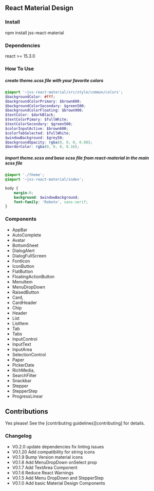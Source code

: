 ## React Material Design

### Install
npm install jss-react-material

### Dependencies
react >= 15.3.0

### How To Use
##### create theme.scss file with your favorite colors
```scss
@import '~jss-react-material/src/style/common/colors';
$backgroundColor: #fff;
$backgroundColorPrimary: $brown600;
$backgroundColorSecondary: $green500;
$backgroundColorFloating: $brown900;
$textColor: $darkBlack;
$textColorPimary: $fullWhite;
$textColorSecondary: $green500;
$colorInputActive: $brown600;
$colorTabSelected: $fullWhite;
$windowBackground: $grey50;
$backgroundOpacity: rgba(0, 0, 0, 0.08);
$borderColor: rgba(0, 0, 0, 0.16);
```
##### import theme.scss and base scss file from react-material in the main scss file
```scss
@import './theme';
@import '~jss-react-material/index';

body {
    margin:0;
    background: $windowBackground;
    font-family: 'Roboto', sans-serif;
}
```
### Components
- AppBar
- AutoComplete
- Avatar
- BottomSheet
- DialogAlert
- DialogFullScreen
- FontIcon
- IconButton
- FlatButton
- FloatingActionButton
- MenuItem
- MenuDropDown
- RaisedButton
- Card,
- CardHeader
- Chip
- Header
- List
- ListItem
- Tab
- Tabs
- InputControl
- InputText
- InputArea
- SelectionControl
- Paper
- PickerDate
- RichMedia,
- SearchFilter
- Snackbar
- Stepper
- StepperStep
- ProgressLinear


## Contributions

Yes please! See the [contributing guidelines][contributing] for details.

### Changelog
- V0.2.0 update dependencies fix linting issues 
- V0.1.20 Add compatibility for string icons 
- V0.1.9 Bump Version material icons 
- V0.1.8 Add MenuDropDown onSelect prop
- V0.1.7 Add TextArea Component
- V0.1.6 Reduce React Warnings
- V0.1.5 Add Menu DropDown and StepperStep
- V0.1.0 Add basic Material Design Components
